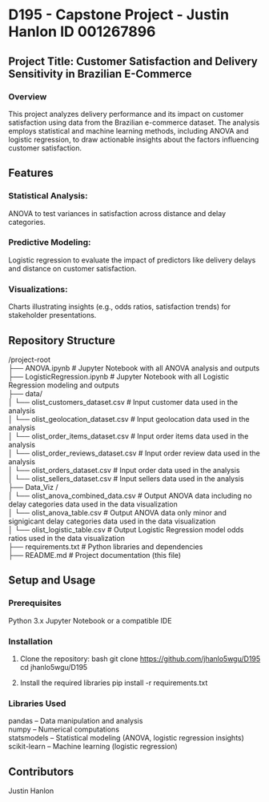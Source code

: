 # D195 - Capstone Project - Justin Hanlon  ID 001267896 
## Project Title: Customer Satisfaction and Delivery Sensitivity in Brazilian E-Commerce
### Overview
This project analyzes delivery performance and its impact on customer satisfaction using data from the Brazilian e-commerce dataset. The analysis employs statistical and machine learning methods, including ANOVA and logistic regression, to draw actionable insights about the factors influencing customer satisfaction.

## Features
### Statistical Analysis:
ANOVA to test variances in satisfaction across distance and delay categories.
### Predictive Modeling:
Logistic regression to evaluate the impact of predictors like delivery delays and distance on customer satisfaction.
### Visualizations:
Charts illustrating insights (e.g., odds ratios, satisfaction trends) for stakeholder presentations.
## Repository Structure

/project-root  
├── ANOVA.ipynb            # Jupyter Notebook with all ANOVA analysis and outputs  
├── LogisticRegression.ipynb            # Jupyter Notebook with all Logistic Regression modeling and outputs  
├── data/  
│   └── olist_customers_dataset.csv           # Input customer data used in the analysis  
│   └── olist_geolocation_dataset.csv           # Input geolocation data used in the analysis  
│   └── olist_order_items_dataset.csv           # Input order items data used in the analysis  
│   └── olist_order_reviews_dataset.csv           # Input order review data used in the analysis  
│   └── olist_orders_dataset.csv           # Input order data used in the analysis  
│   └── olist_sellers_dataset.csv           # Input sellers data used in the analysis  
├── Data_Viz /  
│   └── olist_anova_combined_data.csv           # Output ANOVA data including no delay categories data used in the data visualization  
│   └── olist_anova_table.csv           # Output ANOVA data only minor and signigicant delay categories data used in the data visualization  
│   └── olist_logistic_table.csv           # Output Logistic Regression model odds ratios used in the data visualization  
├── requirements.txt          # Python libraries and dependencies  
├── README.md                 # Project documentation (this file)  

## Setup and Usage
### Prerequisites
Python 3.x
Jupyter Notebook or a compatible IDE  
### Installation
1. Clone the repository:
bash
git clone https://github.com/jhanlo5wgu/D195
cd jhanlo5wgu/D195

2. Install the required libraries
pip install -r requirements.txt

### Libraries Used
pandas – Data manipulation and analysis  
numpy – Numerical computations  
statsmodels – Statistical modeling (ANOVA, logistic regression insights)  
scikit-learn – Machine learning (logistic regression)  

## Contributors
Justin Hanlon
